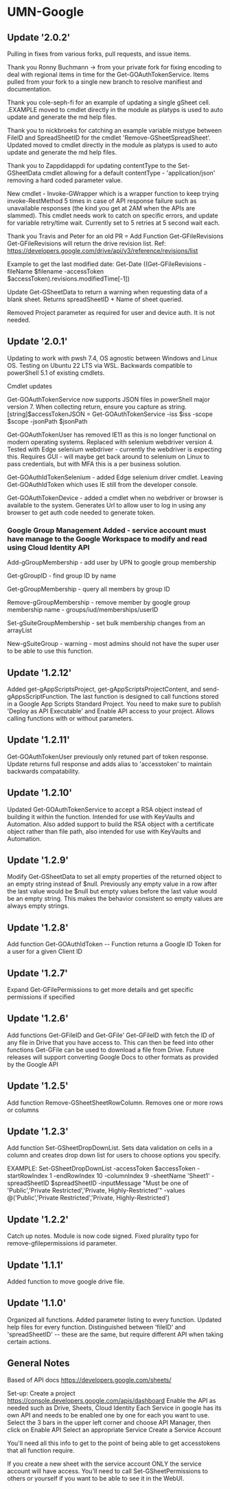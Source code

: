 # UMN-Google

## Update '2.0.2'

Pulling in fixes from various forks, pull requests, and issue items.

Thank you Ronny Buchmann -> from your private fork for fixing encoding to deal with regional items in time for the Get-GOAuthTokenService. Items pulled from your fork to a single new branch to resolve manifiest and documentation.

Thank you cole-seph-fi for an example of updating a single gSheet cell. .EXAMPLE moved to cmdlet directly in the module as platyps is used to auto update and generate the md help files.

Thank you to nickbroeks for catching an example variable mistype between FileID and SpreadSheetID for the cmdlet 'Remove-GSheetSpreadSheet'. Updated moved to cmdlet directly in the module as platyps is used to auto update and generate the md help files.

Thank you to Zappdidappdi for updating contentType to the Set-GSheetData cmdlet allowing for a default contentType - 'application/json' removing a hard coded parameter value.

New cmdlet - Invoke-GWrapper which is a wrapper function to keep trying invoke-RestMethod 5 times in case of API response failure such as unavailable responses (the kind you get at 2AM when the APIs are slammed). This cmdlet needs work to catch on specific errors, and update for variable retry/time wait. Currently set to 5 retries at 5 second wait each.

Thank you Travis and Peter for an old PR = Add Function Get-GFileRevisions
Get-GFileRevisions will return the drive revision list.  Ref: https://developers.google.com/drive/api/v3/reference/revisions/list

Example to get the last modified date: Get-Date ((Get-GFileRevisions -fileName $filename -accessToken $accessToken).revisions.modifiedTime[-1])

Update Get-GSheetData to return a warning when requesting data of a blank sheet. Returns spreadSheetID + Name of sheet queried.

Removed Project parameter as required for user and device auth. It is not needed.

## Update '2.0.1'

Updating to work with pwsh 7.4, OS agnostic between Windows and Linux OS. Testing on Ubuntu 22 LTS via WSL. Backwards compatible to powerShell 5.1 of existing cmdlets.

Cmdlet updates

Get-GOAuthTokenService now supports JSON files in powerShell major version 7. When collecting return, ensure you capture as string.
[string]$accessTokenJSON = Get-GOAuthTokenService -iss $iss -scope $scope -jsonPath $jsonPath

Get-GOAuthTokenUser has removed IE11 as this is no longer functional on modern operating systems. Replaced with selenium webdriver version 4.
Tested with Edge selenium webdriver - currently the webdriver is expecting this.
Requires GUI - will maybe get back around to selenium on Linux to pass credentials, but with MFA this is a per business solution.

Get-GOAuthIdTokenSelenium - added Edge selenium driver cmdlet. Leaving Get-GOAuthIdToken which uses IE still from the developer console.

Get-GOAuthTokenDevice - added a cmdlet when no webdriver or browser is available to the system. Generates Url to allow user to log in using any browser to get auth code needed to generate token.

### Google Group Management Added - service account must have manage to the Google Workspace to modify and read using Cloud Identity API

Add-gGroupMembership - add user by UPN to google group membership

Get-gGroupID - find group ID by name

Get-gGroupMembership - query all members by group ID

Remove-gGroupMembership - remove member by google group membership name - groups/iud/memberships/userID

Set-gSuiteGroupMembership - set bulk membership changes from an arrayList

New-gSuiteGroup - warning - most admins should not have the super user to be able to use this function.

## Update '1.2.12'

Added get-gAppScriptsProject, get-gAppScriptsProjectContent, and send-gAppsScriptFunction. The last function is designed to call functions stored in a Google App Scripts Standard Project. You need to make sure to publish 'Deploy as API Executable' and Enable API access to your project. Allows calling functions with or without parameters.

## Update '1.2.11'

Get-GOAuthTokenUser previously only retuned part of token response.  Update returns full response and adds alias to 'accesstoken' to maintain backwards compatability.

## Update '1.2.10'

Updated Get-GOAuthTokenService to accept a RSA object instead of building it within the function. Intended for use with KeyVaults and Automation.
Also added support to build the RSA object with a certificate object rather than file path, also intended for use with KeyVaults and Automation.

## Update '1.2.9'

Modify Get-GSheetData to set all empty properties of the returned object to an empty string instead of $null.
Previously any empty value in a row after the last value would be $null but empty values before the last value would be an empty string.
This makes the behavior consistent so empty values are always empty strings.

## Update '1.2.8'

Add function Get-GOAuthIdToken -- Function returns a Google ID Token for a user for a given Client ID

## Update '1.2.7'

Expand Get-GFilePermissions to get more details and get specific permissions if specified

## Update '1.2.6'

Add functions Get-GFileID and Get-GFile'
Get-GFileID with fetch the ID of any file in Drive that you have access to.  This can then be feed into other functions
Get-GFile can be used to download a file from Drive.  Future releases will support converting Google Docs to other formats as provided by the Google API

## Update '1.2.5'

Add function Remove-GSheetSheetRowColumn.  Removes one or more rows or columns

## Update '1.2.3'

Add function Set-GSheetDropDownList.  Sets data validation on cells in a column and creates drop down list for users to choose options you specify.

EXAMPLE: Set-GSheetDropDownList -accessToken $accessToken -startRowIndex 1 -endRowIndex 10 -columnIndex 9 -sheetName 'Sheet1' -spreadSheetID $spreadSheetID -inputMessage "Must be one of 'Public','Private Restricted','Private, Highly-Restricted'" -values @('Public','Private Restricted','Private, Highly-Restricted')

## Update '1.2.2'

Catch up notes. Module is now code signed.
Fixed plurality typo for remove-gfilepermissions id parameter.

## Update '1.1.1'

Added function to move google drive file.

## Update '1.1.0'

Organized all functions.
Added parameter listing to every function.
Updated help files for every function.
Distinguished between 'fileID' and 'spreadSheetID' -- these are the same, but require different API when taking certain actions.

## General Notes

Based of API docs https://developers.google.com/sheets/

Set-up: Create a project https://console.developers.google.com/apis/dashboard
Enable the API as needed such as Drive, Sheets, Cloud Identity
Each Service in google has its own API and needs to be enabled one by one for each you want to use.
Select the 3 bars in the upper left corner and choose API Manager, then click on Enable API
Select an appropriate Service
Create a Service Account

You'll need all this info to get to the point of being able to get accesstokens that all function require.

If you create a new sheet with the service account ONLY the service account will have access.  You'll need to call Set-GSheetPermissions to others or yourself if you want to be able to see it in the WebUI.
